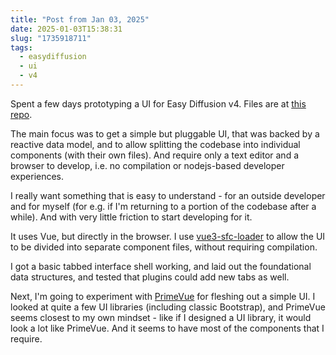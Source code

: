 ```yaml
---
title: "Post from Jan 03, 2025"
date: 2025-01-03T15:38:31
slug: "1735918711"
tags:
  - easydiffusion
  - ui
  - v4
---
```


Spent a few days prototyping a UI for Easy Diffusion v4. Files are at [this repo](https://github.com/easydiffusion/files/blob/main/ED4-ui-design/prototype).

The main focus was to get a simple but pluggable UI, that was backed by a reactive data model, and to allow splitting the codebase into individual components (with their own files). And require only a text editor and a browser to develop, i.e. no compilation or nodejs-based developer experiences.

I really want something that is easy to understand - for an outside developer and for myself (for e.g. if I'm returning to a portion of the codebase after a while). And with very little friction to start developing for it.

It uses Vue, but directly in the browser. I use [vue3-sfc-loader](https://github.com/FranckFreiburger/vue3-sfc-loader) to allow the UI to be divided into separate component files, without requiring compilation.

I got a basic tabbed interface shell working, and laid out the foundational data structures, and tested that plugins could add new tabs as well.

Next, I'm going to experiment with [PrimeVue](https://primevue.org/) for fleshing out a simple UI. I looked at quite a few UI libraries (including classic Bootstrap), and PrimeVue seems closest to my own mindset - like if I designed a UI library, it would look a lot like PrimeVue. And it seems to have most of the components that I require.